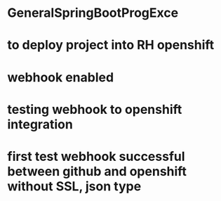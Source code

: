 # GeneralSpringBootProgExce
# to deploy project into RH openshift
# webhook enabled
# testing webhook to openshift integration
# first test webhook successful between github and openshift without SSL, json type
